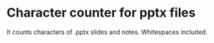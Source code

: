 # Character counter for pptx files
It counts characters of .pptx slides and notes. Whitespaces included.
